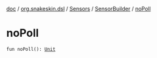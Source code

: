 [doc](../../../index.md) / [org.snakeskin.dsl](../../index.md) / [Sensors](../index.md) / [SensorBuilder](index.md) / [noPoll](./no-poll.md)

# noPoll

`fun noPoll(): `[`Unit`](https://kotlinlang.org/api/latest/jvm/stdlib/kotlin/-unit/index.html)